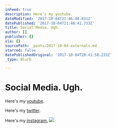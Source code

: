 ```yaml
---
inFeed: true
description: Here’s my youtube.
dateModified: '2017-10-04T21:46:40.831Z'
datePublished: '2017-10-04T21:46:41.733Z'
title: Social Media. Ugh.
author: []
publisher: {}
via: {}
sourcePath: _posts/2017-10-04-externals.md
starred: false
datePublishedOriginal: '2017-10-04T20:41:58.233Z'
_type: Blurb

---
```

# Social Media. Ugh.

Here's my [youtube][0].

Here's my [twitter][1].

Here's my [instagram.][2]
![](https://the-grid-user-content.s3-us-west-2.amazonaws.com/fbd99e10-895b-4bb4-b930-9fc2b08a8327.jpg)

[0]: https://www.youtube.com/user/stupidcreatures/featured
[1]: https://twitter.com/StupidCreatures
[2]: https://www.instagram.com/johnmurphyinstitute/
